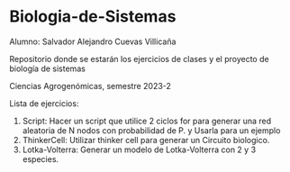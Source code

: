 # Biologia-de-Sistemas
Alumno: Salvador Alejandro Cuevas Villicaña


Repositorio donde se estarán los ejercicios de clases y el proyecto de biología de sistemas


Ciencias Agrogenómicas, semestre 2023-2


Lista de ejercicios:

1. Script: Hacer un script que utilice 2 ciclos for para generar una red aleatoria de N nodos con probabilidad de P. y Usarla para un ejemplo
2. ThinkerCell: Utilizar thinker cell para generar un Circuito biologico.
3. Lotka-Volterra: Generar un modelo de Lotka-Volterra con 2 y 3 especies.


